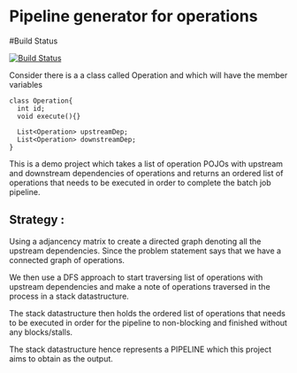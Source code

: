 # Pipeline generator for operations

#Build Status

[![Build Status](https://travis-ci.org/connect2nelson/tictactoe.svg?branch=master)](https://travis-ci.org/connect2nelson/pipeline)

Consider there is a a class called Operation and which will have the member variables


    class Operation{
      int id;
      void execute(){}
    
      List<Operation> upstreamDep;
      List<Operation> downstreamDep;
    }
    


This is a demo project which takes a list of operation POJOs with upstream and downstream dependencies of operations and returns an ordered list of operations that needs to be executed in order to complete the batch job pipeline. 


## Strategy :
Using a adjancency matrix to create a directed graph denoting all the upstream dependencies.
Since the problem statement says that we have a connected graph of operations.

We then use a DFS approach to start traversing list of operations with upstream dependencies and make a note of operations traversed in the process in  a stack datastructure. 

The stack datastructure then holds the ordered list of operations that needs to be executed in order for the pipeline to non-blocking and finished without any blocks/stalls. 

The stack datastructure hence represents a PIPELINE which this project aims to obtain as the output.
